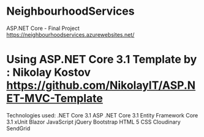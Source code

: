 # NeighbourhoodServices
ASP.NET Core - Final Project
https://neighbourhoodservices.azurewebsites.net/

# Using ASP.NET Core 3.1 Template by : Nikolay Kostov https://github.com/NikolayIT/ASP.NET-MVC-Template
Technologies used:
.NET Core 3.1
ASP .NET Core 3.1
Entity Framework Core 3.1
xUnit
Blazor
JavaScript
jQuery
Bootstrap
HTML 5
CSS
Cloudinary
SendGrid
